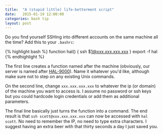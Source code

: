 ```yaml
---
title:  "A (stupid little) life-betterment script"
date:   2015-01-19 12:00:00
categories: bash tip
layout: post
---
```


Do you find yourself SSHing into different accounts on the same machine all the time? Add this to your `.bashrc`:

{% highlight bash %}
function hal() {
    ssh $1@xxx.xxx.xxx.xxx
}
export -f hal
{% endhighlight %}

The first line creates a function named after the machine (obviously, our server is named after [HAL-9000](http://en.wikipedia.org/wiki/HAL_9000)).  Name it whatever you'd like, although make sure not to step on any existing Unix commands.

On the second line, change `xxx.xxx.xxx.xxx` to whatever the ip (or domain) of the machine you want to access is.  I assume no password or ssh keys but you could hardcode login credentials or add them as additional parameters.

The final line basically just turns the function into a command. The end result is that `ssh scott@xxx.xxx.xxx.xxx` can now be accessed with `hal scott`. No need to remember the IP, no need to type extra characters.  I suggest having an extra beer with that thirty seconds a day I just saved you.